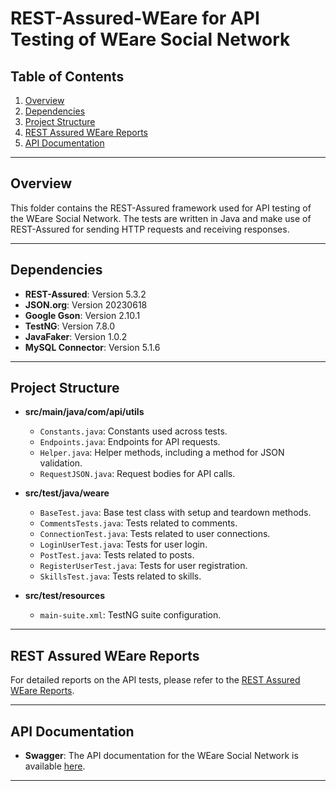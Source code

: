 # REST-Assured-WEare for API Testing of WEare Social Network

## Table of Contents
1. [Overview](#overview)
2. [Dependencies](#dependencies)
3. [Project Structure](#project-structure)
4. [REST Assured WEare Reports](#rest-assured-weare-reports)
5. [API Documentation](#api-documentation)

---

## Overview
This folder contains the REST-Assured framework used for API testing of the WEare Social Network. The tests are written in Java and make use of REST-Assured for sending HTTP requests and receiving responses.

---

## Dependencies

- **REST-Assured**: Version 5.3.2
- **JSON.org**: Version 20230618
- **Google Gson**: Version 2.10.1
- **TestNG**: Version 7.8.0
- **JavaFaker**: Version 1.0.2
- **MySQL Connector**: Version 5.1.6

---

## Project Structure

- **src/main/java/com/api/utils**
  - `Constants.java`: Constants used across tests.
  - `Endpoints.java`: Endpoints for API requests.
  - `Helper.java`: Helper methods, including a method for JSON validation.
  - `RequestJSON.java`: Request bodies for API calls.
  
- **src/test/java/weare**
  - `BaseTest.java`: Base test class with setup and teardown methods.
  - `CommentsTests.java`: Tests related to comments.
  - `ConnectionTest.java`: Tests related to user connections.
  - `LoginUserTest.java`: Tests for user login.
  - `PostTest.java`: Tests related to posts.
  - `RegisterUserTest.java`: Tests for user registration.
  - `SkillsTest.java`: Tests related to skills.

- **src/test/resources**
  - `main-suite.xml`: TestNG suite configuration.

---

## REST Assured WEare Reports
For detailed reports on the API tests, please refer to the [REST Assured WEare Reports](./REST%20Assured%20WEare%20Reports/README.md).

---

## API Documentation

- **Swagger**: The API documentation for the WEare Social Network is available [here](http://localhost:8081/swagger-ui.html#/).

---
